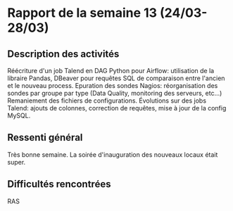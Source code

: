 # Rapport de la semaine 13 (24/03-28/03)
## Description des activités
Réécriture d'un job Talend en DAG Python pour Airflow: utilisation de la libraire Pandas, DBeaver pour requêtes SQL de comparaison entre l'ancien et le nouveau process.
Epuration des sondes Nagios: réorganisation des sondes par groupe par type (Data Quality, monitoring des serveurs, etc...)
Remaniement des fichiers de configurations.
Évolutions sur des jobs Talend: ajouts de colonnes, correction de requêtes, mise à jour de la config MySQL.

## Ressenti général
Très bonne semaine.
La soirée d'inauguration des nouveaux locaux était super.

## Difficultés rencontrées
RAS
